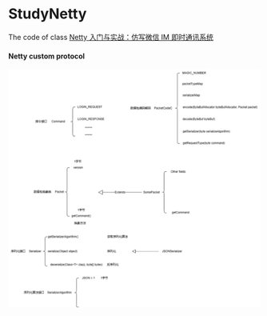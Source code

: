 # StudyNetty

The code of class [Netty 入门与实战：仿写微信 IM 即时通讯系统](https://juejin.cn/book/6844733738119593991/)

#### Netty custom protocol

![Netty custom protocol](Netty协议部分.png)